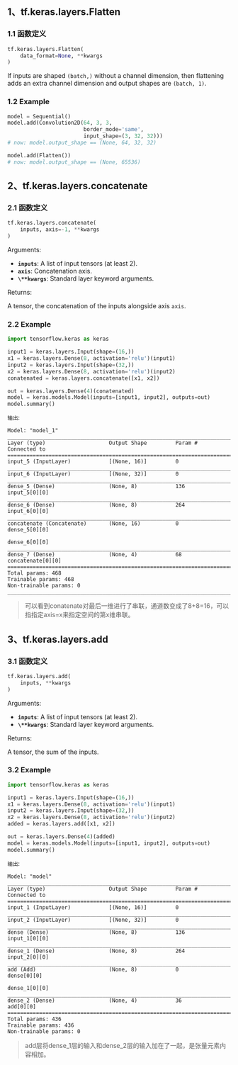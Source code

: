 ## 1、tf.keras.layers.Flatten

### 1.1 函数定义

```python
tf.keras.layers.Flatten(
    data_format=None, **kwargs
)
```

If inputs are shaped `(batch,)` without a channel dimension, then flattening adds an extra channel dimension and output shapes are `(batch, 1)`.

### 1.2 Example

```python
model = Sequential()
model.add(Convolution2D(64, 3, 3,
                        border_mode='same',
                        input_shape=(3, 32, 32)))
# now: model.output_shape == (None, 64, 32, 32)

model.add(Flatten())
# now: model.output_shape == (None, 65536)
```

## 2、tf.keras.layers.concatenate

### 2.1 函数定义

```python
tf.keras.layers.concatenate(
    inputs, axis=-1, **kwargs
)
```

Arguments:

- **`inputs`**: A list of input tensors (at least 2).
- **`axis`**: Concatenation axis.
- **`\**kwargs`**: Standard layer keyword arguments.

Returns:

A tensor, the concatenation of the inputs alongside axis `axis`.

### 2.2 Example

```python
import tensorflow.keras as keras

input1 = keras.layers.Input(shape=(16,))
x1 = keras.layers.Dense(8, activation='relu')(input1)
input2 = keras.layers.Input(shape=(32,))
x2 = keras.layers.Dense(8, activation='relu')(input2)
conatenated = keras.layers.concatenate([x1, x2])

out = keras.layers.Dense(4)(conatenated)
model = keras.models.Model(inputs=[input1, input2], outputs=out)
model.summary()
```

`输出`:

```
Model: "model_1"
__________________________________________________________________________________________________
Layer (type)                    Output Shape         Param #     Connected to                     
==================================================================================================
input_5 (InputLayer)            [(None, 16)]         0                                            
__________________________________________________________________________________________________
input_6 (InputLayer)            [(None, 32)]         0                                            
__________________________________________________________________________________________________
dense_5 (Dense)                 (None, 8)            136         input_5[0][0]                    
__________________________________________________________________________________________________
dense_6 (Dense)                 (None, 8)            264         input_6[0][0]                    
__________________________________________________________________________________________________
concatenate (Concatenate)       (None, 16)           0           dense_5[0][0]                    
                                                                 dense_6[0][0]                    
__________________________________________________________________________________________________
dense_7 (Dense)                 (None, 4)            68          concatenate[0][0]                
==================================================================================================
Total params: 468
Trainable params: 468
Non-trainable params: 0
__________________________________________________________________________________________________
```

> 可以看到conatenate对最后一维进行了串联，通道数变成了8+8=16，可以指指定axis=x来指定空间的第x维串联。

## 3、tf.keras.layers.add

### 3.1 函数定义

```python
tf.keras.layers.add(
    inputs, **kwargs
)
```

Arguments:

- **`inputs`**: A list of input tensors (at least 2).
- **`\**kwargs`**: Standard layer keyword arguments.

Returns:

A tensor, the sum of the inputs.

### 3.2 Example

```python
import tensorflow.keras as keras

input1 = keras.layers.Input(shape=(16,))
x1 = keras.layers.Dense(8, activation='relu')(input1)
input2 = keras.layers.Input(shape=(32,))
x2 = keras.layers.Dense(8, activation='relu')(input2)
added = keras.layers.add([x1, x2])

out = keras.layers.Dense(4)(added)
model = keras.models.Model(inputs=[input1, input2], outputs=out)
model.summary()
```

`输出`:

```
Model: "model"
__________________________________________________________________________________________________
Layer (type)                    Output Shape         Param #     Connected to                     
==================================================================================================
input_1 (InputLayer)            [(None, 16)]         0                                            
__________________________________________________________________________________________________
input_2 (InputLayer)            [(None, 32)]         0                                            
__________________________________________________________________________________________________
dense (Dense)                   (None, 8)            136         input_1[0][0]                    
__________________________________________________________________________________________________
dense_1 (Dense)                 (None, 8)            264         input_2[0][0]                    
__________________________________________________________________________________________________
add (Add)                       (None, 8)            0           dense[0][0]                      
                                                                 dense_1[0][0]                    
__________________________________________________________________________________________________
dense_2 (Dense)                 (None, 4)            36          add[0][0]                        
==================================================================================================
Total params: 436
Trainable params: 436
Non-trainable params: 0
```

> add层将dense_1层的输入和dense_2层的输入加在了一起，是张量元素内容相加。